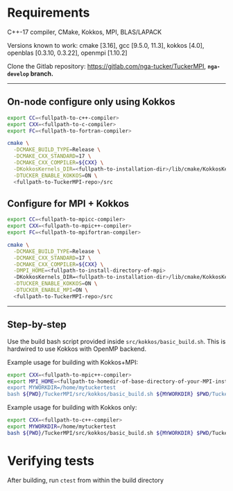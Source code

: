 # Requirements

C++-17 compiler, CMake, Kokkos, MPI, BLAS/LAPACK

Versions known to work: cmake [3.16], gcc [9.5.0, 11.3], kokkos [4.0], openblas [0.3.10, 0.3.22], openmpi [1.10.2]

Clone the Gitlab repository: https://gitlab.com/nga-tucker/TuckerMPI, **``nga-develop`` branch.** <br>

-----

## On-node configure only using Kokkos

```bash
export CC=<fullpath-to-c++-compiler>
export CXX=<fullpath-to-c-compiler>
export FC=<fullpath-to-fortran-compiler>

cmake \
  -DCMAKE_BUILD_TYPE=Release \
  -DCMAKE_CXX_STANDARD=17 \
  -DCMAKE_CXX_COMPILER=${CXX} \
  -DKokkosKernels_DIR=<fullpath-to-installation-dir>/lib/cmake/KokkosKernels \
  -DTUCKER_ENABLE_KOKKOS=ON \
  <fullpath-to-TuckerMPI-repo>/src
```

## Configure for MPI + Kokkos

```bash
export CC=<fullpath-to-mpicc-compiler>
export CXX=<fullpath-to-mpic++-compiler>
export FC=<fullpath-to-mpifortran-compiler>

cmake \
  -DCMAKE_BUILD_TYPE=Release \
  -DCMAKE_CXX_STANDARD=17 \
  -DCMAKE_CXX_COMPILER=${CXX} \
  -DMPI_HOME=<fullpath-to-install-directory-of-mpi>
  -DKokkosKernels_DIR=<fullpath-to-installation-dir>/lib/cmake/KokkosKernels \
  -DTUCKER_ENABLE_KOKKOS=ON \
  -DTUCKER_ENABLE_MPI=ON \
  <fullpath-to-TuckerMPI-repo>/src
```

-----

## Step-by-step

Use the build bash script provided inside `src/kokkos/basic_build.sh`.
This is hardwired to use Kokkos with OpenMP backend.

Example usage for building with Kokkos+MPI:

```bash
export CXX=<fullpath-to-mpic++-compiler>
export MPI_HOME=<fullpath-to-homedir-of-base-directory-of-your-MPI-installation"
export MYWORKDIR=/home/mytuckertest
bash ${PWD}/TuckerMPI/src/kokkos/basic_build.sh ${MYWORKDIR} $PWD/TuckerMPI
```

Example usage for building with Kokkos only:

```bash
export CXX=<fullpath-to-c++-compiler>
export MYWORKDIR=/home/mytuckertest
bash ${PWD}/TuckerMPI/src/kokkos/basic_build.sh ${MYWORKDIR} $PWD/TuckerMPI
```

# Verifying tests

After building, run `ctest` from within the build directory
